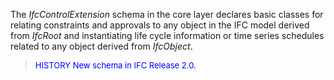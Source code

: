 ﻿The _IfcControlExtension_ schema in the core layer declares basic classes for relating constraints and approvals to any object in the IFC model derived from _IfcRoot_ and instantiating life cycle information or time series schedules related to any object derived from _IfcObject_.

> <font size="-1" color="#0000FF">HISTORY New schema in IFC Release 2.0.</font>